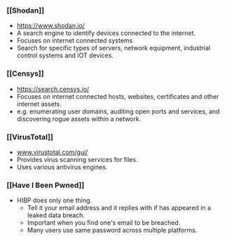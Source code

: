### [[Shodan]]
- https://www.shodan.io/
- A search engine to identify devices connected to the internet.
- Focuses on internet connected systems
- Search for specific types of servers, network equipment, industrial control systems and IOT devices.

### [[Censys]]
- https://search.censys.io/
- Focuses on internet connected hosts, websites, certificates and other internet assets.
- e.g. enumerating user domains, auditing open ports and services, and discovering rogue assets within a network.

### [[VirusTotal]]
- www.virustotal.com/gui/
- Provides virus scanning services for files.
- Uses various antivirus engines.

### [[Have I Been Pwned]]
- HIBP does only one thing.
	- Tell it your email address and it replies with if has appeared in a leaked data breach.
	- Important when you find one's email to be breached.
	- Many users use same password across multiple platforms.